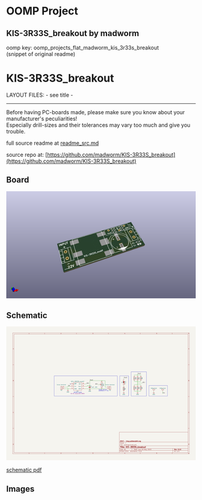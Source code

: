 # OOMP Project  
## KIS-3R33S_breakout  by madworm  
  
oomp key: oomp_projects_flat_madworm_kis_3r33s_breakout  
(snippet of original readme)  
  
  
KIS-3R33S_breakout  
==================  
  
LAYOUT FILES: - see title -  
  
  
---  
  
Before having PC-boards made, please make sure you know about your manufacturer's peculiarities!  
Especially drill-sizes and their tolerances may vary too much and give you trouble.  
  
  
  full source readme at [readme_src.md](readme_src.md)  
  
source repo at: [https://github.com/madworm/KIS-3R33S_breakout](https://github.com/madworm/KIS-3R33S_breakout)  
## Board  
  
[![working_3d.png](working_3d_600.png)](working_3d.png)  
## Schematic  
  
[![working_schematic.png](working_schematic_600.png)](working_schematic.png)  
  
[schematic pdf](working_schematic.pdf)  
## Images  
